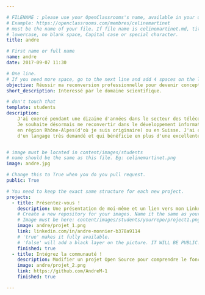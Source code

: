 ```yaml
---

# FILENAME : please use your OpenClassrooms's name, available in your url.
# Example: https://openclassrooms.com/membres/celinemartinet
# must be the name of your file. If file name is celinemartinet.md, title is celinemartinet.
# lowercase, no blank space, Capital case or special character.
title: andre

# First name or full name
name: andre
date: 2017-09-07 11:30

# One line.
# If you need more space, go to the next line and add 4 spaces on the left, as in 'description'.
objective: Réussir ma reconversion professionnelle pour devenir concepteur/développeur d'applications Java!
short_description: Interessé par le domaine scientifique.

# don't touch that
template: students
description:
    J'ai exercé pendant une dizaine d'années dans le secteur des télécommunications en région parisienne.
    Je souhaite désormais me reconvertir dans le développement informatique qui propose davantage d'opportunités
    en région Rhône-Alpes(d'où je suis originaire) ou en Suisse. J'ai choisi le parcours DA Java car il s'agit
    d'un langage très demandé et qui bénéficie en plus d'une excellente portabilité.


# image must be located in content/images/students
# name should be the same as this file. Eg: celinemartinet.png
image: andre.jpg

# Change this to True when you do you pull request.
public: True

# You need to keep the exact same structure for each new project.
projects:
  - title: Présentez-vous !
    description: Une présentation de moi-même et un lien vers mon LinkedIn.
    # Create a new repository for your images. Name it the same as your nickname and profile picture.
    # Image must be here: content/images/students/yourrepo/project1.png
    image: andre/projet_1.png
    link: linkedin.com/in/andre-monnier-b378a9114
    # 'true' makes it fully available.
    # 'false' will add a black layer on the picture. IT WILL BE PUBLIC!
    finished: true
  - title: Intégrez la communauté !
    description: Modifier un projet Open Source pour comprendre le fonctionnement de Git, de Github et des pull requests.
    image: andre/projet_2.png
    link: https://github.com/AndreM-1
    finished: true

---
```


